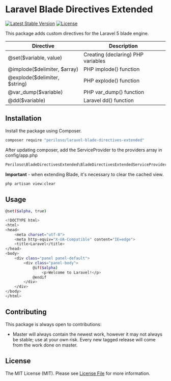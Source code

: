 # Laravel Blade Directives Extended
[![Latest Stable Version](https://poser.pugx.org/periloso/laravel-blade-directives-extended/v/stable.svg)](https://packagist.org/packages/periloso/laravel-blade-directives-extended)
[![License](https://poser.pugx.org/periloso/laravel-blade-directives-extended/license)](https://packagist.org/packages/periloso/laravel-blade-directives-extended)

This package adds custom directives for the Laravel 5 blade engine.

| Directive                           | Description   			                                                   |
| ----------------------------------- | -------------------------------------------------------------------------- |
| @set($variable, value)              | Creating (declaring) PHP variables                                         |
| @implode($delimiter, $array)        | PHP implode() function                                                     |
| @explode($delimiter, $string)       | PHP explode() function                                                     |
| @var_dump($variable)                | PHP var_dump() function                                                    |
| @dd($variable)                      | Laravel dd() function                                                      |

## Installation

Install the package using Composer.

``` bash
composer require "periloso/laravel-blade-directives-extended"
```

After updating composer, add the ServiceProvider to the providers array in config/app.php

``` bash
Periloso\BladeDirectivesExtended\BladeDirectivesExtendedServiceProvider::class
```

**Important** - when extending Blade, it's necessary to clear the cached view.

```bash
php artisan view:clear
```

## Usage

``` bash
@set($alpha, true)

<!DOCTYPE html>
<html>
<head>
	<meta charset="utf-8">
	<meta http-equiv="X-UA-Compatible" content="IE=edge">
	<title>Laravel</title>
</head>
<body>
	<div class="panel panel-default">
		<div class="panel-body">
    		@if($alpha)
                <p>Welcome to Laravel!</p>
            @endif
    	</div>
    </div>
</body>
</html>
```

## Contributing
This package is always open to contributions:


* Master will always contain the newest work, however it may not always be stable; use at your own risk.  Every new tagged release will come from the work done on master.


## License
The MIT License (MIT). Please see [License File](LICENSE) for more information.
